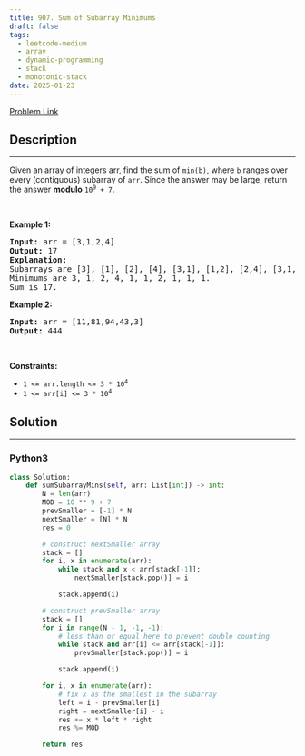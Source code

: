 ```yaml
---
title: 907. Sum of Subarray Minimums
draft: false
tags:
  - leetcode-medium
  - array
  - dynamic-programming
  - stack
  - monotonic-stack
date: 2025-01-23
---
```


[Problem Link](https://leetcode.com/problems/sum-of-subarray-minimums/)

## Description

---

<p>Given an array of integers arr, find the sum of <code>min(b)</code>, where <code>b</code> ranges over every (contiguous) subarray of <code>arr</code>. Since the answer may be large, return the answer <strong>modulo</strong> <code>10<sup>9</sup> + 7</code>.</p>

<p>&nbsp;</p>
<p><strong class="example">Example 1:</strong></p>

<pre>
<strong>Input:</strong> arr = [3,1,2,4]
<strong>Output:</strong> 17
<strong>Explanation:</strong> 
Subarrays are [3], [1], [2], [4], [3,1], [1,2], [2,4], [3,1,2], [1,2,4], [3,1,2,4]. 
Minimums are 3, 1, 2, 4, 1, 1, 2, 1, 1, 1.
Sum is 17.
</pre>

<p><strong class="example">Example 2:</strong></p>

<pre>
<strong>Input:</strong> arr = [11,81,94,43,3]
<strong>Output:</strong> 444
</pre>

<p>&nbsp;</p>
<p><strong>Constraints:</strong></p>

<ul>
	<li><code>1 &lt;= arr.length &lt;= 3 * 10<sup>4</sup></code></li>
	<li><code>1 &lt;= arr[i] &lt;= 3 * 10<sup>4</sup></code></li>
</ul>

## Solution

---

### Python3

```py title='sum-of-subarray-minimums'
class Solution:
    def sumSubarrayMins(self, arr: List[int]) -> int:
        N = len(arr)
        MOD = 10 ** 9 + 7
        prevSmaller = [-1] * N
        nextSmaller = [N] * N
        res = 0

        # construct nextSmaller array
        stack = []
        for i, x in enumerate(arr):
            while stack and x < arr[stack[-1]]:
                nextSmaller[stack.pop()] = i

            stack.append(i)

        # construct prevSmaller array
        stack = []
        for i in range(N - 1, -1, -1):
            # less than or equal here to prevent double counting
            while stack and arr[i] <= arr[stack[-1]]:
                prevSmaller[stack.pop()] = i

            stack.append(i)

        for i, x in enumerate(arr):
            # fix x as the smallest in the subarray
            left = i - prevSmaller[i]
            right = nextSmaller[i] - i
            res += x * left * right
            res %= MOD

        return res

```
